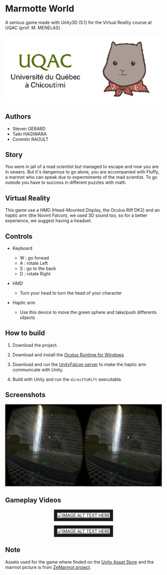 # Marmotte World

A serious game made with Unity3D (5.1) for the Virtual Reality course at UQAC (prof: M. MENELAS).

![logo](pictures/logo.png)

## Authors

* Steven GERARD
* Taiki HAGIWARA
* Corentin RAOULT

## Story

You were in jail of a mad scientist but managed to escape and now you are in sewers.
But it's dangerous to go alone, you are accompanied with Fluffy, a marmot who can speak due to expermiments of the mad scientist.
To go outside you have to success in different puzzles with math.

## Virtual Reality

This game use a HMD (Head-Mounted Display, the Oculus Rift DK2) and an haptic arm (the Novint Falcon), we used 3D sound too, so for a better experience, we suggest having a headset.

## Controls

* Keyboard
	* W : go forwad
	* A : rotate Left
	* S : go to the back
	* D : rotate Right

* HMD
	* Turn your head to turn the head of your character

* Haptic arm
	* Use this device to move the green sphere and take/push differents objects


## How to build

1. Download the project.

2. Download and install the [Oculus Runtime for Windows](https://developer.oculus.com/downloads/).

3. Download and run the [UnityFalcon server](https://github.com/kbogert/falconunity/releases) to make the haptic arm communicate with Unity.

4. Build with Unity and run the ```directToRift``` executable.

## Screenshots

![capture oculue](pictures/capture-oculus.png)

## Gameplay Videos

<div style="text-align:center" markdown="1">

<a href="http://www.youtube.com/watch?feature=player_embedded&v=oq7FxAcPToM
" target="_blank"><img src="http://img.youtube.com/vi/oq7FxAcPToM/0.jpg" 
alt="IMAGE ALT TEXT HERE" width="240" height="180" border="10" /></a>

<a href="https://www.youtube.com/watch?v=WsS6Mqccvv8&feature=youtu.be
" target="_blank"><img src="http://img.youtube.com/vi/WsS6Mqccvv8/0.jpg" 
alt="IMAGE ALT TEXT HERE" width="240" height="180" border="10" /></a>

</div>


## Note

Assets used for the game where finded on the [Unity Asset Store](https://www.assetstore.unity3d.com/en/?gclid=CKG8jvbktcYCFYU6aQodC44OLA#!/home) and the marmot 
picture is from [ZeMarmot project](http://film.zemarmot.net/fr/). 
